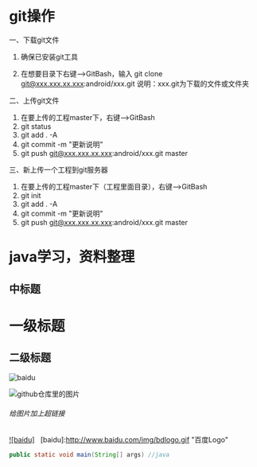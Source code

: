# git操作
一、下载git文件

1. 确保已安装git工具

2. 在想要目录下右键—>GitBash，输入
git clone git@xxx.xxx.xx.xxx:android/xxx.git
说明：xxx.git为下载的文件或文件夹

二、上传git文件

1. 在要上传的工程master下，右键—>GitBash
2. git status
3. git add . -A
4. git commit -m "更新说明"
5. git push git@xxx.xxx.xx.xxx:android/xxx.git master

三、新上传一个工程到git服务器

1. 在要上传的工程master下（工程里面目录），右键—>GitBash
2. git init
3. git add . -A
4. git commit -m "更新说明"
5. git push git@xxx.xxx.xx.xxx:android/xxx.git master


java学习，资料整理
========
中标题
------

# 一级标题
## 二级标题


![baidu](http://www.baidu.com/img/bdlogo.gif)  

![github仓库里的图片](https://github.com/guodongxiaren/ImageCache/raw/master/Logo/foryou.gif)  

###### 给图片加上超链接
[![baidu]](http://baidu.com)  
[baidu]:http://www.baidu.com/img/bdlogo.gif "百度Logo" 

```Java
public static void main(String[] args) //java
